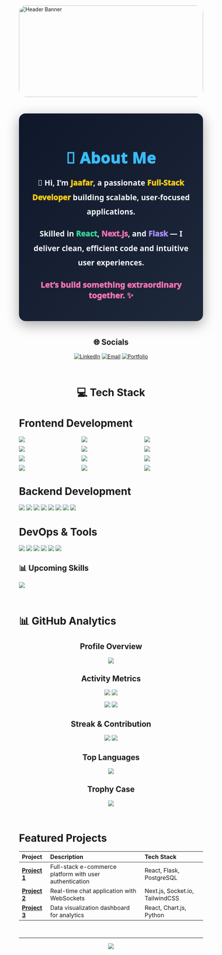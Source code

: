 <!-- Banner Section -->
<div style="width: 100%; height: 250px; overflow: hidden; position: relative;">
  <img src="https://img.freepik.com/free-psd/software-engineer-job-template_23-2151842958.jpg?t=st=1756403016~exp=1756406616~hmac=ef63282cbd43742b112d3cc0cd5b6fe80ff864564676ba552703457ca7c7d0d3&w=360" 
       alt="Header Banner" 
       style="width: 100%; object-fit: cover; object-position: center; height: 100%; border-radius: 20px">
</div>




<!-- Introduction Section -->
<div align="center" style="padding: 35px; background: linear-gradient(135deg, #0f172a, #1e293b); border-radius: 18px; box-shadow: 0 10px 35px rgba(0,0,0,0.35); color: #f8fafc; font-family: 'Segoe UI', sans-serif; max-width: 850px; margin: 45px auto;">

  <h1 style="font-size: 2.6rem; font-weight: 1000; color: #38bdf8; margin-bottom: 20px; letter-spacing: 1px;">
    💫 About Me
  </h1>

  <p style="font-size: 1.3rem; font-weight: 900; line-height: 1.9; margin-bottom: 20px;">
    👋 Hi, I’m <span style="color:#facc15; font-weight:1000;">Jaafar</span>, a passionate <span style="color:#facc15; font-weight:1000;">Full-Stack Developer</span> building scalable, user-focused applications.
  </p>

  <p style="font-size: 1.3rem; font-weight: bolder; line-height: 1.9; margin-bottom: 20px;">
    Skilled in <span style="color:#34d399; font-weight:1000;">React</span>, <span style="color:#f472b6; font-weight:1000;">Next.js</span>, and <span style="color:#a78bfa; font-weight:1000;">Flask</span> — I deliver clean, efficient code and intuitive user experiences. 
  </p>

  <p style="font-size: 1.35rem; font-weight: 1000; color: #f472b6; margin-top: 25px;">
    Let’s build something extraordinary together. ✨
  </p>

</div>



<!-- Social Links -->
<div align="center">
  
## 🌐 Socials
[![LinkedIn](https://img.shields.io/badge/LinkedIn-%230077B5.svg?logo=linkedin&logoColor=white)](https://www.linkedin.com/in/jaafar-abdiwahid/) 
[![Email](https://img.shields.io/badge/Email-D14836?logo=gmail&logoColor=white)](mailto:jeyceejeyka635@gmail.com)
[![Portfolio](https://img.shields.io/badge/Portfolio-%23000000.svg?logo=react&logoColor=white)](https://full-stack-portfolio-jade.vercel.app/) <!-- Add your portfolio link -->

</div>

<br>

<!-- Tech Stack Section -->
<div align = 'center'> 
  
# 💻 Tech Stack
  
</div>

#  Frontend Development

<div style="display: grid; grid-template-columns: repeat(auto-fit, minmax(150px, 1fr)); gap: 10px; align-items: center;">
  <img src="https://img.shields.io/badge/React-20232a?style=for-the-badge&logo=react&logoColor=61DAFB" />
  <img src="https://img.shields.io/badge/Next.js-000000?style=for-the-badge&logo=next.js&logoColor=white" />
  <img src="https://img.shields.io/badge/Redux-764ABC?style=for-the-badge&logo=redux&logoColor=white" />
  <img src="https://img.shields.io/badge/Redux--Saga-999999?style=for-the-badge&logo=redux-saga&logoColor=white" />
  <img src="https://img.shields.io/badge/JavaScript-F7DF1E?style=for-the-badge&logo=javascript&logoColor=black" />
  <img src="https://img.shields.io/badge/jQuery-0769AD?style=for-the-badge&logo=jquery&logoColor=white" />
  <img src="https://img.shields.io/badge/HTML5-E34F26?style=for-the-badge&logo=html5&logoColor=white" />
  <img src="https://img.shields.io/badge/CSS3-1572B6?style=for-the-badge&logo=css3&logoColor=white" />
  <img src="https://img.shields.io/badge/SASS-hotpink.svg?style=for-the-badge&logo=SASS&logoColor=white" />
  <img src="https://img.shields.io/badge/Bootstrap-563D7C?style=for-the-badge&logo=bootstrap&logoColor=white" />
  <img src="https://img.shields.io/badge/Tailwind_CSS-38B2AC?style=for-the-badge&logo=tailwind-css&logoColor=white" />
  <img src="https://img.shields.io/badge/Chart.js-FF6384?style=for-the-badge&logo=chart.js&logoColor=white" />
</div>

#  Backend Development

<p align="left"> <img src="https://img.shields.io/badge/Flask-000000?style=for-the-badge&logo=flask&logoColor=white" /> <img src="https://img.shields.io/badge/Python-3776AB?style=for-the-badge&logo=python&logoColor=white" /> <img src="https://img.shields.io/badge/PostgreSQL-316192?style=for-the-badge&logo=postgresql&logoColor=white" /> <img src="https://img.shields.io/badge/SQL_ORM-4479A1?style=for-the-badge" /> <img src="https://img.shields.io/badge/SQLite-003B57?style=for-the-badge&logo=sqlite&logoColor=white" /> <img src="https://img.shields.io/badge/JWT-000000?style=for-the-badge&logo=JSON%20web%20tokens" /> <img src="https://img.shields.io/badge/REST_API-FF6C37?style=for-the-badge" /> <img src="https://img.shields.io/badge/Axios-5A29E4?style=for-the-badge&logo=axios&logoColor=white" /> </p>

#  DevOps & Tools

<p align="left"> <img src="https://img.shields.io/badge/Docker-2496ED?style=for-the-badge&logo=docker&logoColor=white" /> <img src="https://img.shields.io/badge/CI/CD-2088FF?style=for-the-badge&logo=github-actions&logoColor=white" /> <img src="https://img.shields.io/badge/Git-F05032?style=for-the-badge&logo=git&logoColor=white" /> <img src="https://img.shields.io/badge/GitHub-181717?style=for-the-badge&logo=github" /> <img src="https://img.shields.io/badge/Postman-FF6C37?style=for-the-badge&logo=postman&logoColor=white" /> <img src="https://img.shields.io/badge/VS_Code-007ACC?style=for-the-badge&logo=visual-studio-code&logoColor=white" /> </p>

## 📊 Upcoming Skills

<p align="left"> <img src="https://img.shields.io/badge/Machine_Learning-FF6F00?style=for-the-badge&logo=tensorflow&logoColor=white" />  </p>
<br>

<!-- GitHub Stats Section -->
# 📊 GitHub Analytics

<div align="center">
  
## Profile Overview
![](https://github-profile-summary-cards.vercel.app/api/cards/profile-details?username=Jeyceejeyka&theme=github_dark)

## Activity Metrics
![](https://github-profile-summary-cards.vercel.app/api/cards/most-commit-language?username=Jeyceejeyka&theme=github_dark)
![](https://github-profile-summary-cards.vercel.app/api/cards/repos-per-language?username=Jeyceejeyka&theme=github_dark)

![](https://github-profile-summary-cards.vercel.app/api/cards/stats?username=Jeyceejeyka&theme=github_dark)
![](https://github-profile-summary-cards.vercel.app/api/cards/productive-time?username=Jeyceejeyka&theme=github_dark)

## Streak & Contribution
![](https://github-readme-streak-stats.herokuapp.com/?user=Jeyceejeyka&theme=github-dark&hide_border=true)
![](https://github-readme-activity-graph.vercel.app/graph?username=Jeyceejeyka&theme=github-dark&hide_border=true&area=true)

## Top Languages
![](https://github-readme-stats.vercel.app/api/top-langs/?username=Jeyceejeyka&layout=compact&theme=github_dark&hide_border=true)

## Trophy Case
![](https://github-profile-trophy.vercel.app/?username=Jeyceejeyka&theme=onedark&no-frame=true&no-bg=true&margin-w=4&row=2&column=4)

</div>

<br>

<!-- Featured Projects Section -->
#  Featured Projects

<div align="center">
  
| Project | Description | Tech Stack |
| :--- | :--- | :--- |
| **[Project 1](https://github.com/Jeyceejeyka/project1)** | Full-stack e-commerce platform with user authentication | React, Flask, PostgreSQL |
| **[Project 2](https://github.com/Jeyceejeyka/project2)** | Real-time chat application with WebSockets | Next.js, Socket.io, TailwindCSS |
| **[Project 3](https://github.com/Jeyceejeyka/project3)** | Data visualization dashboard for analytics | React, Chart.js, Python |

</div>

<br>

<!-- Footer -->
<div align="center">
  
---
[![](https://visitcount.itsvg.in/api?id=Jeyceejeyka&icon=0&color=0)](https://visitcount.itsvg.in)

</div>
